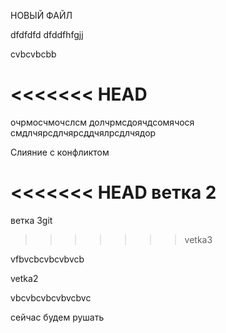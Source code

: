 
НОВЫЙ ФАЙЛ

dfdfdfd
dfddfhfgjj


cvbcvbcbb

<<<<<<< HEAD
=======
очрмосчмочслсм долчрмсдоячдсомячося
смдлчярсдлчярсддчялрсдлчядор

Слияние с конфликтом

<<<<<<< HEAD
ветка 2
=======
ветка 3git




>>>>>>> vetka3


vfbvcbcvbcvbvcb

vetka2


vbcvbcvbcvbvcbvc

сейчас будем рушать
